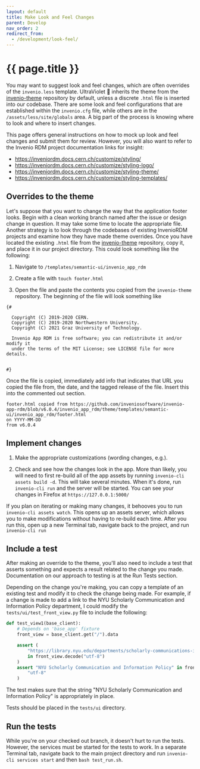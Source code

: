 ```yaml
---
layout: default
title: Make Look and Feel Changes
parent: Develop
nav_order: 2
redirect_from:
  - /development/look-feel/
---
```

# {{ page.title }}

You may want to suggest look and feel changes, which are often overrides of the `invenio.less` template. UltraViolet 💜 inherits the theme from the [invenio-theme](https://github.com/inveniosoftware/invenio-theme) repository by default, unless a discrete `.html` file is inserted into our codebase. There are some look and feel configurations that are established within the `invenio.cfg` file, while others are in the `/assets/less/site/globals` area. A big part of the process is knowing where to look and where to insert changes.

This page offers general instructions on how to mock up look and feel changes and submit them for review. However, you will also want to refer to the Invenio RDM project documentation links for insight:
- <https://inveniordm.docs.cern.ch/customize/styling/>
- <https://inveniordm.docs.cern.ch/customize/styling-logo/>
- <https://inveniordm.docs.cern.ch/customize/styling-theme/>
- <https://inveniordm.docs.cern.ch/customize/styling-templates/>

## Overrides to the theme

Let's suppose that you want to change the way that the application footer looks. Begin with a clean working branch named after the issue or design change in question. It may take some time to locate the appropriate file. Another strategy is to look through the codebases of existing InvenioRDM projects and examine how they have made theme overrides. Once you have located the existing `.html` file from the [invenio-theme](https://github.com/inveniosoftware/invenio-theme) repository, copy it, and place it in our project directory. This could look something like the following:

1. Navigate to `/templates/semantic-ui/invenio_app_rdm`

2. Create a file with `touch footer.html`

3. Open the file and paste the contents you copied from the `invenio-theme` repository. The beginning of the file will look something like

```
{#

  Copyright (C) 2019-2020 CERN.
  Copyright (C) 2019-2020 Northwestern University.
  Copyright (C) 2021 Graz University of Technology.

  Invenio App RDM is free software; you can redistribute it and/or modify it
  under the terms of the MIT License; see LICENSE file for more details.


#}
```
Once the file is copied, immediately add info that indicates that URL you copied the file from, the date, and the tagged release of the file. Insert this into the commented out section.

```
footer.html copied from https://github.com/inveniosoftware/invenio-app-rdm/blob/v6.0.4/invenio_app_rdm/theme/templates/semantic-ui/invenio_app_rdm/footer.html
on YYYY-MM-DD
from v6.0.4
```

## Implement changes

1. Make the appropriate customizations (wording changes, e.g.).

2. Check and see how the changes look in the app. More than likely, you will need to first re-build all of the app assets by running `invenio-cli assets build -d`. This will take several minutes. When it's done, run `invenio-cli run` and the server will be started. You can see your changes in Firefox at `https://127.0.0.1:5000/`

If you plan on iterating or making many changes, it behooves you to run `invenio-cli assets watch`. This opens up an assets server, which allows you to make modifications without having to re-build each time. After you run this, open up a new Terminal tab, navigate back to the project, and run `invenio-cli run`

## Include a test

After making an override to the theme, you'll also need to include a test that asserts something and expects a result related to the change you made. Documentation on our approach to testing is at the Run Tests section.

Depending on the change you're making, you can copy a template of an existing test and modify it to check the change being made. For example, if a change is made to add a link to the NYU Scholarly Communication and Information Policy department, I could modify the `tests/ui/test_front_view.py` file to include the following:

```python
def test_view1(base_client):
    # Depends on 'base_app' fixture
    front_view = base_client.get("/").data

    assert (
        "https://library.nyu.edu/departments/scholarly-communications-information-policy/"
        in front_view.decode("utf-8")
    )
    assert "NYU Scholarly Communication and Information Policy" in front_view.decode(
        "utf-8"
    )
```
The test makes sure that the string "NYU Scholarly Communication and Information Policy" is appropriately in place.

Tests should be placed in the `tests/ui` directory.

## Run the tests

While you're on your checked out branch, it doesn't hurt to run the tests. However, the services must be started for the tests to work. In a separate Terminal tab, navigate back to the main project directory and run `invenio-cli services start` and then `bash test_run.sh`.
